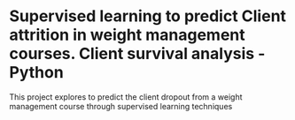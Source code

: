 # Supervised learning to predict Client attrition in weight management courses. Client survival analysis - Python
This project explores to predict the client dropout from a weight management course through supervised learning techniques
